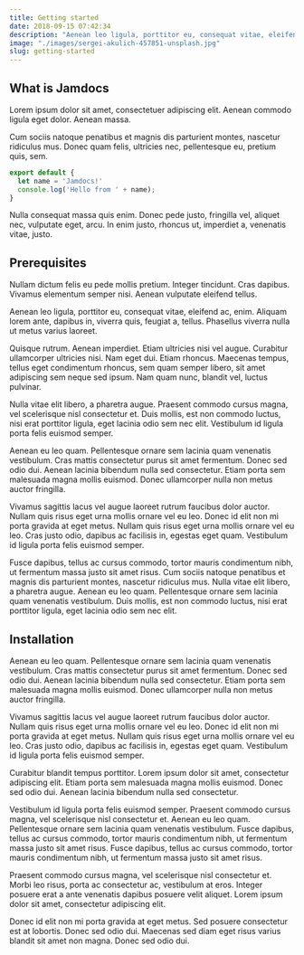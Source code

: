 ```yaml
---
title: Getting started
date: 2018-09-15 07:42:34
description: "Aenean leo ligula, porttitor eu, consequat vitae, eleifend ac, enim. Aliquam lorem ante, dapibus in, viverra quis, feugiat a, tellus. Phasellus viverra nulla ut metus varius laoreet."
image: "./images/sergei-akulich-457851-unsplash.jpg"
slug: getting-started
---
```


## What is Jamdocs

Lorem ipsum dolor sit amet, consectetuer adipiscing elit. Aenean commodo ligula eget dolor. Aenean massa.

Cum sociis natoque penatibus et magnis dis parturient montes, nascetur ridiculus mus. Donec quam felis, ultricies nec, pellentesque eu, pretium quis, sem.

```javascript
export default {
  let name = 'Jamdocs!'
  console.log('Hello from ' + name);
}
```

Nulla consequat massa quis enim. Donec pede justo, fringilla vel, aliquet nec, vulputate eget, arcu. In enim justo, rhoncus ut, imperdiet a, venenatis vitae, justo.

## Prerequisites

Nullam dictum felis eu pede mollis pretium. Integer tincidunt. Cras dapibus. Vivamus elementum semper nisi. Aenean vulputate eleifend tellus.

Aenean leo ligula, porttitor eu, consequat vitae, eleifend ac, enim. Aliquam lorem ante, dapibus in, viverra quis, feugiat a, tellus. Phasellus viverra nulla ut metus varius laoreet.

Quisque rutrum. Aenean imperdiet. Etiam ultricies nisi vel augue. Curabitur ullamcorper ultricies nisi. Nam eget dui. Etiam rhoncus. Maecenas tempus, tellus eget condimentum rhoncus, sem quam semper libero, sit amet adipiscing sem neque sed ipsum. Nam quam nunc, blandit vel, luctus pulvinar.

Nulla vitae elit libero, a pharetra augue. Praesent commodo cursus magna, vel scelerisque nisl consectetur et. Duis mollis, est non commodo luctus, nisi erat porttitor ligula, eget lacinia odio sem nec elit. Vestibulum id ligula porta felis euismod semper.

Aenean eu leo quam. Pellentesque ornare sem lacinia quam venenatis vestibulum. Cras mattis consectetur purus sit amet fermentum. Donec sed odio dui. Aenean lacinia bibendum nulla sed consectetur. Etiam porta sem malesuada magna mollis euismod. Donec ullamcorper nulla non metus auctor fringilla.

Vivamus sagittis lacus vel augue laoreet rutrum faucibus dolor auctor. Nullam quis risus eget urna mollis ornare vel eu leo. Donec id elit non mi porta gravida at eget metus. Nullam quis risus eget urna mollis ornare vel eu leo. Cras justo odio, dapibus ac facilisis in, egestas eget quam. Vestibulum id ligula porta felis euismod semper.

Fusce dapibus, tellus ac cursus commodo, tortor mauris condimentum nibh, ut fermentum massa justo sit amet risus. Cum sociis natoque penatibus et magnis dis parturient montes, nascetur ridiculus mus. Nulla vitae elit libero, a pharetra augue. Aenean eu leo quam. Pellentesque ornare sem lacinia quam venenatis vestibulum. Duis mollis, est non commodo luctus, nisi erat porttitor ligula, eget lacinia odio sem nec elit.

## Installation

Aenean eu leo quam. Pellentesque ornare sem lacinia quam venenatis vestibulum. Cras mattis consectetur purus sit amet fermentum. Donec sed odio dui. Aenean lacinia bibendum nulla sed consectetur. Etiam porta sem malesuada magna mollis euismod. Donec ullamcorper nulla non metus auctor fringilla.

Vivamus sagittis lacus vel augue laoreet rutrum faucibus dolor auctor. Nullam quis risus eget urna mollis ornare vel eu leo. Donec id elit non mi porta gravida at eget metus. Nullam quis risus eget urna mollis ornare vel eu leo. Cras justo odio, dapibus ac facilisis in, egestas eget quam. Vestibulum id ligula porta felis euismod semper.

Curabitur blandit tempus porttitor. Lorem ipsum dolor sit amet, consectetur adipiscing elit. Etiam porta sem malesuada magna mollis euismod. Donec sed odio dui. Aenean lacinia bibendum nulla sed consectetur.

Vestibulum id ligula porta felis euismod semper. Praesent commodo cursus magna, vel scelerisque nisl consectetur et. Aenean eu leo quam. Pellentesque ornare sem lacinia quam venenatis vestibulum. Fusce dapibus, tellus ac cursus commodo, tortor mauris condimentum nibh, ut fermentum massa justo sit amet risus. Fusce dapibus, tellus ac cursus commodo, tortor mauris condimentum nibh, ut fermentum massa justo sit amet risus.

Praesent commodo cursus magna, vel scelerisque nisl consectetur et. Morbi leo risus, porta ac consectetur ac, vestibulum at eros. Integer posuere erat a ante venenatis dapibus posuere velit aliquet. Lorem ipsum dolor sit amet, consectetur adipiscing elit.

Donec id elit non mi porta gravida at eget metus. Sed posuere consectetur est at lobortis. Donec sed odio dui. Maecenas sed diam eget risus varius blandit sit amet non magna. Donec sed odio dui.